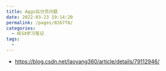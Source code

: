 ```yaml
---
title: Aggs后分页问题
date: 2022-03-23 19:14:20
permalink: /pages/0267f8/
categories:
  - 《ES》学习笔记
tags:
  - 
---
```

- https://blog.csdn.net/laoyang360/article/details/79112946/